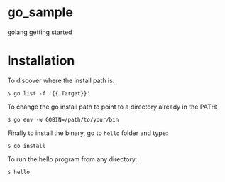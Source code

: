 # go_sample
golang getting started

# Installation

To discover where the install path is:  

`$ go list -f '{{.Target}}'`

To change the go install path to point to a directory already in the PATH:  

`$ go env -w GOBIN=/path/to/your/bin`

Finally to install the binary, go to `hello` folder and type:  

`$ go install`

To run the hello program from any directory:  

`$ hello`
